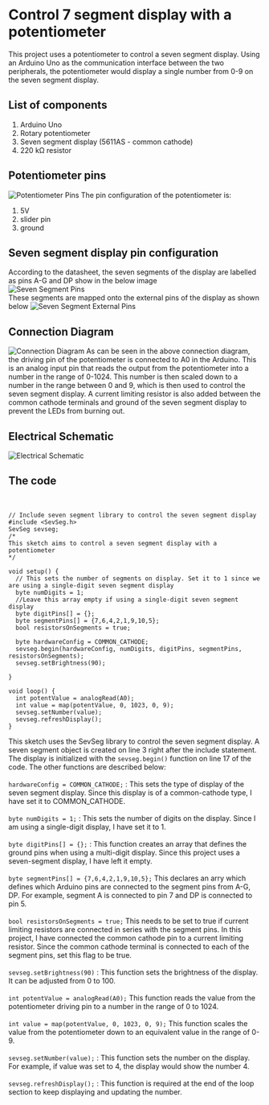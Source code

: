 # Control 7 segment display with a potentiometer

This project uses a potentiometer to control a seven segment display. Using an Arduino Uno as the communication interface between the two peripherals, the potentiometer would display a single number from 0-9 on the seven segment display.

## List of components
1. Arduino Uno
2. Rotary potentiometer
3. Seven segment display (5611AS - common cathode)
4. 220 kΩ resistor

## Potentiometer pins
![Potentiometer Pins](pot_img.png)
The pin configuration of the potentiometer is:
1. 5V
2. slider pin
3. ground

## Seven segment display pin configuration
According to the datasheet, the seven segments of the display are labelled as pins A-G and DP show in the below image <br>
![Seven Segment Pins](<7seg_pinout.png>)
<br>These segments are mapped onto the external pins of the display as shown below
![Seven Segment External Pins](<7seg_ext_pinout.png>)

## Connection Diagram
![Connection Diagram](<Connection_Diagram.png>)
As can be seen in the above connection diagram, the driving pin of the potentiometer is connected to A0 in the Arduino. This is an analog input pin that reads the output from the potentiometer into a number in the range of 0-1024. This number is then scaled down to a number in the range between 0 and 9, which is then used to control the seven segment display. A current limiting resistor is also added between the common cathode terminals and ground of the seven segment display to prevent the LEDs from burning out.

## Electrical Schematic
![Electrical Schematic](<Electrical_Schematic.png>)

## The code
<br>

```
// Include seven segment library to control the seven segment display
#include <SevSeg.h>
SevSeg sevseg;
/*
This sketch aims to control a seven segment display with a potentiometer
*/

void setup() {
  // This sets the number of segments on display. Set it to 1 since we are using a single-digit seven segment display
  byte numDigits = 1;
  //Leave this array empty if using a single-digit seven segment display
  byte digitPins[] = {};
  byte segmentPins[] = {7,6,4,2,1,9,10,5};
  bool resistorsOnSegments = true;

  byte hardwareConfig = COMMON_CATHODE;
  sevseg.begin(hardwareConfig, numDigits, digitPins, segmentPins, resistorsOnSegments);
  sevseg.setBrightness(90);
  
}

void loop() {
  int potentValue = analogRead(A0);
  int value = map(potentValue, 0, 1023, 0, 9);
  sevseg.setNumber(value);
  sevseg.refreshDisplay();
}
```
This sketch uses the SevSeg library to control the seven segment display. A seven segment object is created on line 3 right after the include statement. The display is initialized with the ```sevseg.begin()``` function on line 17 of the code. The other functions are described below:
<br><br>
```hardwareConfig = COMMON_CATHODE;``` : This sets the type of display of the seven segment display. Since this display is of a common-cathode type, I have set it to COMMON_CATHODE. <br><br>
```byte numDigits = 1;``` : This sets the number of digits on the display. Since I am using a single-digit display, I have set it to 1. <br><br>
```byte digitPins[] = {};``` : This function creates an array that defines the ground pins when using a multi-digit display. Since this project uses a seven-segment display, I have left it empty. <br><br>
```byte segmentPins[] = {7,6,4,2,1,9,10,5};``` This declares an arry which defines which Arduino pins are connected to the segment pins from A-G, DP. For example, segment A is connected to pin 7 and DP is connected to pin 5. <br><br>
```bool resistorsOnSegments = true;``` This needs to be set to true if current limiting resistors are connected in series with the segment pins. In this project, I have connected the common cathode pin to a current limiting resistor. Since the common cathode terminal is connected to each of the segment pins, set this flag to be true. <br><br>
```sevseg.setBrightness(90)``` : This function sets the brightness of the display. It can be adjusted from 0 to 100. <br><br>
```int potentValue = analogRead(A0);``` This function reads the value from the potentiometer driving pin to a number in the range of 0 to 1024. <br><br>
```int value = map(potentValue, 0, 1023, 0, 9);``` This function scales the value from the potentiometer down to an equivalent value in the range of 0-9. <br><br>
```sevseg.setNumber(value);``` : This function sets the number on the display. For example, if value was set to 4, the display would show the number 4. <br><br>
```sevseg.refreshDisplay();``` : This function is required at the end of the loop section to keep displaying and updating the number.<br><br>